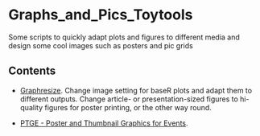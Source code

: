 # Graphs_and_Pics_Toytools
Some scripts to quickly adapt plots and figures to different media and design some cool images such as posters and pic grids

## Contents 
* [Graphresize](https://github.com/franfranz/Graphs_and_Pics_Toytools/blob/main/Graph_resize_1_0_2.R). Change image setting for baseR plots and adapt them to different outputs. Change article- or presentation-sized figures to hi-quality figures for poster printing, or the other way round. 

* [PTGE - Poster and Thumbnail Graphics for Events](https://github.com/franfranz/Graphs_and_Pics_Toytools/tree/main/PTGE_Graphics_for_Events). 
